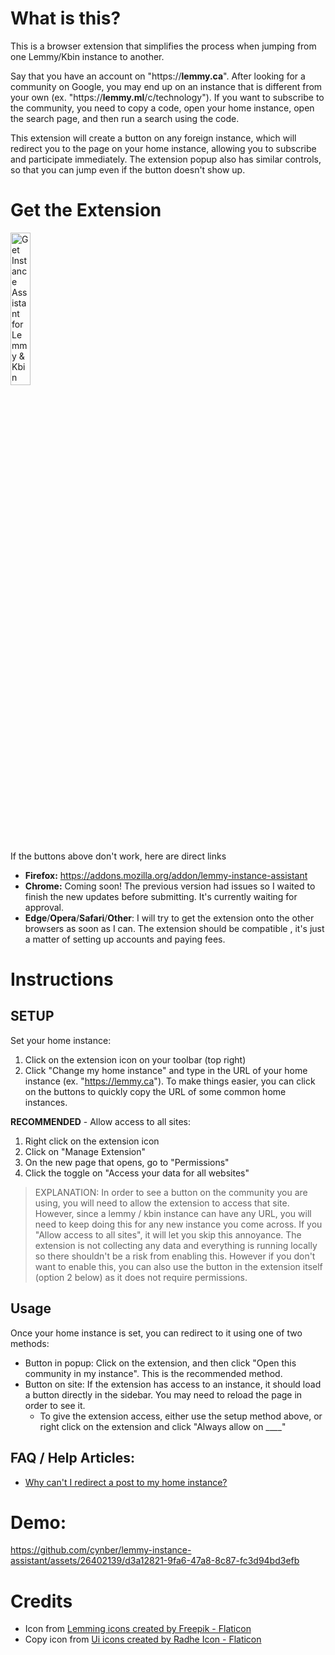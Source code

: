 # What is this?

This is a browser extension that simplifies the process when jumping from one Lemmy/Kbin instance to another. 

Say that you have an account on "https://**lemmy.ca**". After looking for a community on Google, you may end up on an instance that is different from your own (ex. "https://**lemmy.ml**/c/technology"). If you want to subscribe to the community, you need to copy a code, open your home instance, open the search page, and then run a search using the code.

This extension will create a button on any foreign instance, which will redirect you to the page on your home instance, allowing you to subscribe and participate immediately. The extension popup also has similar controls, so that you can jump even if the button doesn't show up.

# Get the Extension

<a href="https://addons.mozilla.org/addon/lemmy-instance-assistant"><img src="https://github.com/cynber/lemmy-instance-assistant/assets/26402139/1f7ad6e6-2c57-4000-9b96-287d1c7b68d1" width="25%" alt="Get Instance Assistant for Lemmy & Kbin on Firefox"></a>

If the buttons above don't work, here are direct links
* **Firefox:** <a href="https://addons.mozilla.org/addon/lemmy-instance-assistant">https://addons.mozilla.org/addon/lemmy-instance-assistant</a>
* **Chrome:** Coming soon! The previous version had issues so I waited to finish the new updates before submitting. It's currently waiting for approval. 
* **Edge**/**Opera**/**Safari**/**Other**: I will try to get the extension onto the other browsers as soon as I can. The extension should be compatible , it's just a matter of setting up accounts and paying fees.


# Instructions

## SETUP

Set your home instance:
1. Click on the extension icon on your toolbar (top right)
2. Click "Change my home instance" and type in the URL of your home instance (ex. "https://lemmy.ca"). To make things easier, you can click on the buttons to quickly copy the URL of some common home instances.   

**RECOMMENDED** - Allow access to all sites:
1. Right click on the extension icon
2. Click on "Manage Extension"
3. On the new page that opens, go to "Permissions"
4. Click the toggle on "Access your data for all websites"

> EXPLANATION: In order to see a button on the community you are using, you will need to allow the extension to access that site. However, since a lemmy / kbin instance can have any URL, you will need to keep doing this for any new instance you come across. If you "Allow access to all sites", it will let you skip this annoyance. The extension is not collecting any data and everything is running locally so there shouldn't be a risk from enabling this. However if you don't want to enable this, you can also use the button in the extension itself (option 2 below) as it does not require permissions.

## Usage
Once your home instance is set, you can redirect to it using one of two methods:
* Button in popup: Click on the extension, and then click "Open this community in my instance". This is the recommended method.
* Button on site: If the extension has access to an instance, it should load a button directly in the sidebar. You may need to reload the page in order to see it.
  * To give the extension access, either use the setup method above, or right click on the extension and click "Always allow on ____"

## FAQ / Help Articles:
* [Why can't I redirect a post to my home instance?](https://github.com/cynber/lemmy-instance-assistant/wiki/Why-can't-I-jump-to-the-same-post-on-my-home-instance%3F)


# Demo:
https://github.com/cynber/lemmy-instance-assistant/assets/26402139/d3a12821-9fa6-47a8-8c87-fc3d94bd3efb

# Credits
* Icon from <a href="https://www.flaticon.com/free-icons/lemming" title="lemming icons">Lemming icons created by Freepik - Flaticon</a>
* Copy icon from <a href="https://www.flaticon.com/free-icons/ui" title="ui icons">Ui icons created by Radhe Icon - Flaticon</a>
